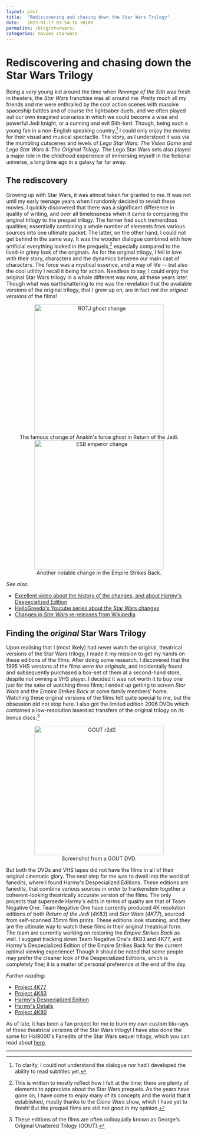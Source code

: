 ```yaml
---
layout: post
title:  "Rediscovering and chasing down the Star Wars Trilogy"
date:   2023-01-17 09:54:16 +0100
permalink: /blog/starwars/
categories: movies starwars
---
```

# Rediscovering and chasing down the Star Wars Trilogy

Being a very young kid around the time when *Revenge of the Sith* was fresh in theaters, the *Star Wars* franchise was all around me. Pretty much all my friends and me were enthralled by the cool action scenes with massive spaceship battles and of course the lightsaber duels, and we often played out our own imagined scenarios in which we could become a wise and powerful Jedi knight, or a cunning and evil Sith-lord. Though, being such a young fan in a non-English speaking country,[^1] I could only enjoy the movies for their visual and musical spectactle. The story, as I understood it was via the mumbling cutscenes and levels of *Lego Star Wars: The Video Game* and *Lego Star Wars II: The Original Trilogy*. The Lego Star Wars sets also played a major role in the childhood experience of immersing myself in the fictional universe, a long time ago in a galaxy far far away.

[^1]: To clarify, I could not understand the dialogue nor had I developed the ability to read subtitles yet.

## The rediscovery

Growing up with Star Wars, it was almost taken for granted to me. It was not until my early teenage years when I randomly decided to revisit these movies. I quickly discovered that there was a significant difference in quality of writing, and over all timelessness when it came to comparing the original trilogy to the prequel trilogy. The former had such tremendous qualities; essentially combining a whole number of elements from various sources into one ultimate packet. The latter, on the other hand, I could not get behind in the same way. It was the wooden dialogue combined with how artificial everything looked in the prequels,[^3]  especially compared to the lived-in grimy look of the originals. As for the original trilogy, I fell in love with their story, characters and the dynamics between our main cast of characters. The force was a mystical essence, and a way of life -- but also the cool utlitity I recall it being for action. Needless to say, I could enjoy the original Star Wars trilogy in a whole different way now, all these years later. Though what was earthshattering to me was the revelation that the available versions of the original trilogy, that I grew up on, are in fact *not the original versions* of the films!

<center>
<img src="https://pbs.twimg.com/media/FUuvKMtVUAEVyhY.jpg" alt="ROTJ ghost change" width="350"/><br>
The famous change of Anakin's force ghost in Return of the Jedi.<br>
<img src="https://i.ytimg.com/vi/Kt6wuO09OZ4/maxresdefault.jpg" alt="ESB emperor change" width="350"/><br>
Another notable change in the Empire Strikes Back.<br>
</center>

*See also:*

* [Excellent video about the history of the changes, and about Harmy's Despecialized Edition](https://www.youtube.com/watch?v=QXifjbxZDAM)
* [HelloGreedo's Youtube series about the Star Wars changes](https://www.youtube.com/playlist?list=PLa0pLSAuZw3y4CdpdfaW_icS27oHVtXJ8)
* [Changes in *Star Wars* re-releases from Wikipedia](https://en.wikipedia.org/wiki/Changes_in_Star_Wars_re-releases)

## Finding the _original_ Star Wars Trilogy

Upon realising that I (most likely) had never watch the original, theatrical versions of the Star Wars trilogy, I made it my mission to get my hands on these editions of the films. After doing some research, I discovered that the 1995 VHS versions of the films *were the originals*, and incidentally found and subsequently purchased a box-set of them at a second-hand store, despite not owning a VHS player. I decided it was not worth it to buy one just for the sake of watching three films; I ended up getting to screen *Star Wars* and the *Empire Strikes Back* at some family members' home. Watching these original versions of the films felt quite special to me, but the obsession did not stop here. I also got the limited edition 2006 DVDs which contained a low-resolution laserdisc transfers of the original trilogy on its bonus discs.[^2]

<center>
<img src="https://savestarwars.com/images/r2aliasing.jpg" alt="GOUT r2d2" width="350"/><br>
Screenshot from a GOUT DVD.<br>
</center>

But both the DVDs and VHS tapes did not have the films in all of their original cinematic glory. The next step for me was to dwell into the world of fanedits, where I found Harmy's Despecialized Editions. These editions are fanedits, that combine various sources in order to frankenstein together a coherent-looking theatrically accurate version of the films. The only projects that supersede Harmy's edits in terms of quality are that of Team Negative One. Team Negative One have currently produced 4K resolution editions of both *Return of the Jedi* (*4K83*) and *Star Wars* (*4K77*), sourced from self-scanned 35mm film prints. These editions look stunning, and they are the ultimate way to watch these films in their original theatrical form. The team are currently working on restoring the *Empire Strikes Back* as well. I suggest tracking down Team Negative One's 4K83 and 4K77, and Harmy's Despecialized Edition of the Empire Strikes Back for the current optimal viewing experience! Though it should be noted that some people may prefer the cleaner look of the Despecialized Editions, which is completely fine; it is a matter of personal preference at the end of the day.

*Further reading:*

* [Project 4K77](https://www.thestarwarstrilogy.com/project-4k77/)
* [Project 4K83](https://www.thestarwarstrilogy.com/project-4k83/)
* [Harmy's Despecialized Edition](https://en.wikipedia.org/wiki/Harmy%27s_Despecialized_Edition)
* [Harmy's Details](https://originaltrilogy.com/topic/Harmys-STAR-WARS-Despecialized-Edition-HD-V2-7-MKV-Released/id/12713/page/1)
* [Project 4K80](https://www.thestarwarstrilogy.com/project-4k80/)

As of late, it has been a fun project for me to burn my own custom blu-rays of these theatrical versions of the Star Wars trilogy! I have also done the same for Hal9000's Fanedits of the Star Wars sequel trilogy, which you can read about [here](https://originaltrilogy.com/topic/Some-info-help-for-the-Hal-9000-Edits-of-the-Prequel-Sequel-Trilogies-more/id/60855).

<hr>

[^2]: These editions of the films are often colloquially known as George's Original Unaltered Trilogy (GOUT).



[^3]: This is written to mostly reflect how I felt at the time; there are plenty of elements to appreciate about the Star Wars prequels. As the years have gone on, I have come to enjoy many of its concepts and the world that it established, mostly thanks to the *Clone Wars* show, which I have yet to finish! But the prequel films are still not good in my opinion.
